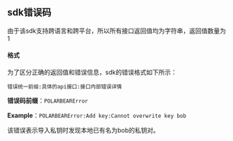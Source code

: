 ## sdk错误码

由于该sdk支持跨语言和跨平台，所以所有接口返回值均为字符串，返回值数量为1

#### 格式

为了区分正确的返回值和错误信息，sdk的错误格式如下所示：

`错误统一前缀:具体的api接口:接口内部错误详情`

**错误码前缀**：`POLARBEARError`

**Example**：`POLARBEARError:Add key:Cannot overwrite key bob`  

该错误表示导入私钥时发现本地已有名为bob的私钥对。